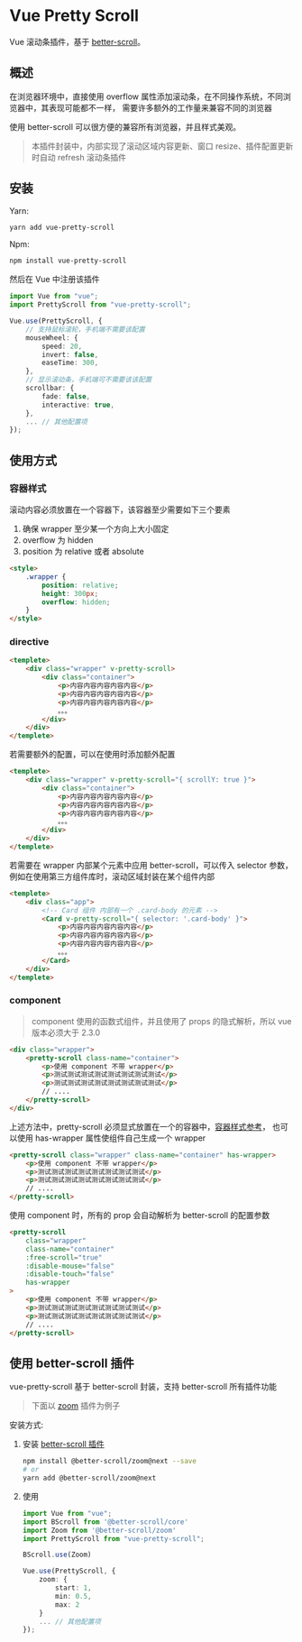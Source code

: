 # Vue Pretty Scroll

Vue 滚动条插件，基于 [better-scroll](https://better-scroll.github.io/docs/zh-CN/)。

## 概述

在浏览器环境中，直接使用 overflow 属性添加滚动条，在不同操作系统，不同浏览器中，其表现可能都不一样，
需要许多额外的工作量来兼容不同的浏览器

使用 better-scroll 可以很方便的兼容所有浏览器，并且样式美观。

> 本插件封装中，内部实现了滚动区域内容更新、窗口 resize、插件配置更新 时自动 refresh 滚动条插件

## 安装

Yarn:

```bash
yarn add vue-pretty-scroll
```

Npm:

```bash
npm install vue-pretty-scroll
```

然后在 Vue 中注册该插件

```ts
import Vue from "vue";
import PrettyScroll from "vue-pretty-scroll";

Vue.use(PrettyScroll, {
    // 支持鼠标滚轮，手机端不需要该配置
    mouseWheel: {
        speed: 20,
        invert: false,
        easeTime: 300,
    },
    // 显示滚动条，手机端可不需要该该配置
    scrollbar: {
        fade: false,
        interactive: true,
    },
    ... // 其他配置项
});
```

## 使用方式

### 容器样式

滚动内容必须放置在一个容器下，该容器至少需要如下三个要素

1. 确保 wrapper 至少某一个方向上大小固定
2. overflow 为 hidden
3. position 为 relative 或者 absolute

```html
<style>
    .wrapper {
        position: relative;
        height: 300px;
        overflow: hidden;
    }
</style>
```

### directive

```html
<templete>
    <div class="wrapper" v-pretty-scroll>
        <div class="container">
            <p>内容内容内容内容内容</p>
            <p>内容内容内容内容内容</p>
            <p>内容内容内容内容内容</p>
            。。。
        </div>
    </div>
</templete>
```

若需要额外的配置，可以在使用时添加额外配置

```html
<templete>
    <div class="wrapper" v-pretty-scroll="{ scrollY: true }">
        <div class="container">
            <p>内容内容内容内容内容</p>
            <p>内容内容内容内容内容</p>
            <p>内容内容内容内容内容</p>
            。。。
        </div>
    </div>
</templete>
```

若需要在 wrapper 内部某个元素中应用 better-scroll，可以传入 selector 参数，
例如在使用第三方组件库时，滚动区域封装在某个组件内部

```html
<templete>
    <div class="app">
        <!-- Card 组件 内部有一个 .card-body 的元素 -->
        <Card v-pretty-scroll="{ selector: '.card-body' }">
            <p>内容内容内容内容内容</p>
            <p>内容内容内容内容内容</p>
            <p>内容内容内容内容内容</p>
            。。。
        </Card>
    </div>
</templete>
```

### component

> component 使用的函数式组件，并且使用了 props 的隐式解析，所以 vue 版本必须大于 2.3.0

```html
<div class="wrapper">
    <pretty-scroll class-name="container">
        <p>使用 component 不带 wrapper</p>
        <p>测试测试测试测试测试测试测试测试</p>
        <p>测试测试测试测试测试测试测试测试</p>
        // ....
    </pretty-scroll>
</div>
```

上述方法中，pretty-scroll 必须显式放置在一个的容器中，[容器样式参考](#容器样式)，
也可以使用 has-wrapper 属性使组件自己生成一个 wrapper

```html
<pretty-scroll class="wrapper" class-name="container" has-wrapper>
    <p>使用 component 不带 wrapper</p>
    <p>测试测试测试测试测试测试测试测试</p>
    <p>测试测试测试测试测试测试测试测试</p>
    // ....
</pretty-scroll>
```

使用 component 时，所有的 prop 会自动解析为 better-scroll 的配置参数

```html
<pretty-scroll
    class="wrapper"
    class-name="container"
    :free-scroll="true"
    :disable-mouse="false"
    :disable-touch="false"
    has-wrapper
>
    <p>使用 component 不带 wrapper</p>
    <p>测试测试测试测试测试测试测试测试</p>
    <p>测试测试测试测试测试测试测试测试</p>
    // ....
</pretty-scroll>
```

## 使用 better-scroll 插件

vue-pretty-scroll 基于 better-scroll 封装，支持 better-scroll 所有插件功能

> 下面以 [zoom](https://better-scroll.github.io/docs/zh-CN/plugins/zoom.html) 插件为例子

安装方式:

1. 安装 [better-scroll 插件](https://better-scroll.github.io/docs/zh-CN/plugins/)

    ```bash
    npm install @better-scroll/zoom@next --save
    # or
    yarn add @better-scroll/zoom@next
    ```

1. 使用

    ```ts
    import Vue from "vue";
    import BScroll from '@better-scroll/core'
    import Zoom from '@better-scroll/zoom'
    import PrettyScroll from "vue-pretty-scroll";

    BScroll.use(Zoom)

    Vue.use(PrettyScroll, {
        zoom: {
            start: 1,
            min: 0.5,
            max: 2
        }
        ... // 其他配置项
    });
    ```
